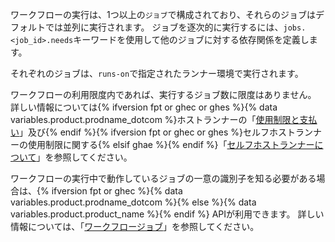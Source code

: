 ワークフローの実行は、1つ以上の`ジョブ`で構成されており、それらのジョブはデフォルトでは並列に実行されます。 ジョブを逐次的に実行するには、`jobs.<job_id>.needs`キーワードを使用して他のジョブに対する依存関係を定義します。

それぞれのジョブは、`runs-on`で指定されたランナー環境で実行されます。

ワークフローの利用限度内であれば、実行するジョブ数に限度はありません。 詳しい情報については{% ifversion fpt or ghec or ghes %}{% data variables.product.prodname_dotcom %}ホストランナーの「[使用制限と支払い](/actions/reference/usage-limits-billing-and-administration)」及び{% endif %}{% ifversion fpt or ghec or ghes %}セルフホストランナーの使用制限に関する{% elsif ghae %}{% endif %}「[セルフホストランナーについて](/actions/hosting-your-own-runners/about-self-hosted-runners/#usage-limits)」を参照してください。

ワークフローの実行中で動作しているジョブの一意の識別子を知る必要がある場合は、{% ifversion fpt or ghec %}{% data variables.product.prodname_dotcom %}{% else %}{% data variables.product.product_name %}{% endif %} APIが利用できます。 詳しい情報については、「[ワークフロージョブ](/rest/reference/actions#workflow-jobs)」を参照してください。
